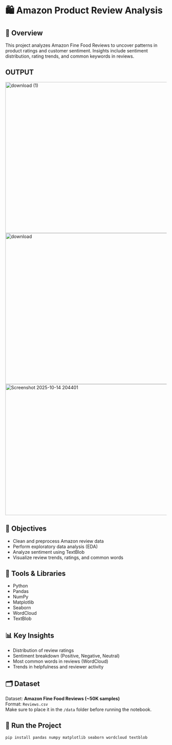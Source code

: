 # 🛍️ Amazon Product Review Analysis

## 📖 Overview
This project analyzes Amazon Fine Food Reviews to uncover patterns in product ratings and customer sentiment. Insights include sentiment distribution, rating trends, and common keywords in reviews.

## OUTPUT
<img width="713" height="470" alt="download (1)" src="https://github.com/user-attachments/assets/58513495-f7d6-47f7-b906-b7dddd507456" />
<img width="713" height="470" alt="download" src="https://github.com/user-attachments/assets/3ebb2ea4-38c5-4d67-bb0a-7594f6599beb" />
<img width="1425" height="408" alt="Screenshot 2025-10-14 204401" src="https://github.com/user-attachments/assets/8097e38c-cf0d-408f-a19a-3e98a2ed9334" />


## 🎯 Objectives
- Clean and preprocess Amazon review data  
- Perform exploratory data analysis (EDA)  
- Analyze sentiment using TextBlob  
- Visualize review trends, ratings, and common words  

## 🧠 Tools & Libraries
- Python  
- Pandas  
- NumPy  
- Matplotlib  
- Seaborn  
- WordCloud  
- TextBlob  

## 📊 Key Insights
- Distribution of review ratings  
- Sentiment breakdown (Positive, Negative, Neutral)  
- Most common words in reviews (WordCloud)  
- Trends in helpfulness and reviewer activity  

## 🗂️ Dataset
Dataset: **Amazon Fine Food Reviews (~50K samples)**  
Format: `Reviews.csv`  
Make sure to place it in the `/data` folder before running the notebook.

## 🚀 Run the Project
```bash
pip install pandas numpy matplotlib seaborn wordcloud textblob
